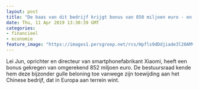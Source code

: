 ```yaml
---
layout: post
title: "De baas van dit bedrijf krijgt bonus van 850 miljoen euro - en geeft het allemaal weg"
date: Thu, 11 Apr 2019 13:30:39 GMT
categories: 
- financieel 
- economie 
feature_image: "https://images1.persgroep.net/rcs/Hpfls9dDdjiade3l20AMVGn3FRo/diocontent/127832977/_fitwidth/400/?appId=21791a8992982cd8da851550a453bd7f&quality=0.7"
---
```


Lei Jun, oprichter en directeur van smartphonefabrikant Xiaomi, heeft een bonus gekregen van omgerekend 852 miljoen euro. De bestuursraad kende hem deze bijzonder gulle beloning toe vanwege zijn toewijding aan het Chinese bedrijf, dat in Europa aan terrein wint.
